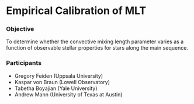 # Empirical Calibration of MLT

### Objective

To determine whether the convective mixing length parameter varies 
as a function of observable stellar properties for stars along the
main sequence.

### Participants
 * Gregory Feiden (Uppsala University)
 * Kaspar von Braun (Lowell Observatory)
 * Tabetha Boyajian (Yale University)
 * Andrew Mann (University of Texas at Austin)
